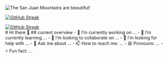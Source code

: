 ![The San Juan Mountains are beautiful!](/images/rimon.gif "San Juan Mountains")

[![GitHub Streak](https://github-readme-streak-stats.herokuapp.com?user=Mezbah-u-Rimon&theme=algolia)](https://git.io/streak-stats)

<div class='text-center'>
<a href="https://git.io/streak-stats"><img src="https://github-readme-streak-stats.herokuapp.com?user=Mezbah-u-Rimon&theme=algolia" alt="GitHub Streak" /></a>
</div>
# Hi there 👋
## current overview
- 🔭 I’m currently working on ...
- 🌱 I’m currently learning ...
- 👯 I’m looking to collaborate on ...
- 🤔 I’m looking for help with ...
- 💬 Ask me about ...
- 📫 How to reach me: ...
- 😄 Pronouns: ...
- ⚡ Fun fact: ...
